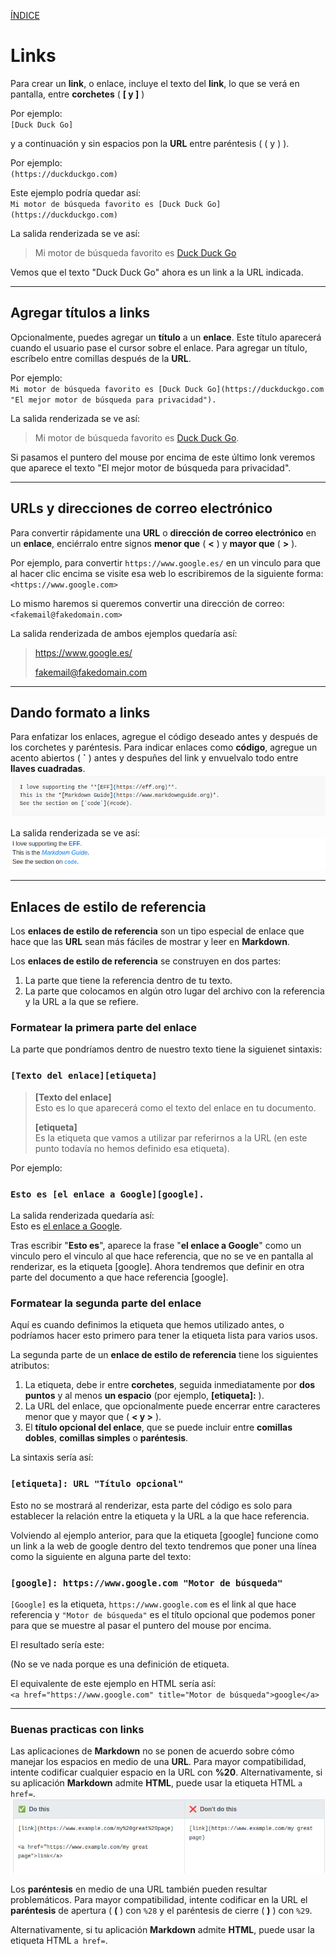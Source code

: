 [ÍNDICE](https://github.com/Zet0699/Guia_markdown/blob/Zet_main/README.md)


# **Links**

Para crear un **link**, o enlace, incluye el texto del **link**, lo que se verá en pantalla, entre **corchetes** \( **\[ y \]** \) 

Por ejemplo:    
`[Duck Duck Go]` 

y a continuación y sin espacios pon la **URL** entre paréntesis ( \( y \) ).

Por ejemplo:     
`(https://duckduckgo.com)`   

Este ejemplo podría quedar así:        
`Mi motor de búsqueda favorito es [Duck Duck Go](https://duckduckgo.com)`

La salida renderizada se ve así:     
> Mi motor de búsqueda favorito es [Duck Duck Go](https://duckduckgo.com)

Vemos que el texto "Duck Duck Go" ahora es un link a la URL indicada.

---

## **Agregar títulos a links**

Opcionalmente, puedes agregar un **título** a un **enlace**. 
Este título aparecerá cuando el usuario pase el cursor sobre el enlace. 
Para agregar un título, escríbelo entre comillas después de la **URL**.   

Por ejemplo:   
`Mi motor de búsqueda favorito es [Duck Duck Go](https://duckduckgo.com "El mejor motor de búsqueda para privacidad").`


La salida renderizada se ve así:   
> Mi motor de búsqueda favorito es [Duck Duck Go](https://duckduckgo.com "El mejor motor de búsqueda para privacidad").

Si pasamos el puntero del mouse por encima de este último lonk veremos que aparece el texto "El mejor motor de búsqueda para privacidad".

---

## **URLs y direcciones de correo electrónico**

Para convertir rápidamente una **URL** o **dirección de correo electrónico** en un **enlace**, enciérralo entre signos **menor que** \( **\<** \) y **mayor que** \( **\>** \).   

Por ejemplo, para convertir `https://www.google.es/` en un vinculo para que al hacer clic encima se visite esa web lo escribiremos de la siguiente forma:   
`<https://www.google.com>`

Lo mismo haremos si queremos convertir una dirección de correo:   
`<fakemail@fakedomain.com>`

La salida renderizada de ambos ejemplos quedaría así:   
> <https://www.google.es/>
>
> <fakemail@fakedomain.com>

---

## **Dando formato a links**

Para enfatizar los enlaces, agregue el código deseado antes y después de los corchetes y paréntesis. 
Para indicar enlaces como **código**, agregue un acento abiertos \( **\`** \) antes y despuñes del link y envuelvalo todo entre **llaves cuadradas**.
![links_07](/IMG/links_07.jpg "Formato en links")

La salida renderizada se ve así:
![links_08](/IMG/links_08.jpg "Salida renderizada")

---

## **Enlaces de estilo de referencia**

Los **enlaces de estilo de referencia** son un tipo especial de enlace que hace que las **URL** sean más fáciles de mostrar y leer en **Markdown**. 

Los **enlaces de estilo de referencia** se construyen en dos partes: 
1. La parte que tiene la referencia dentro de tu texto.
2. La parte que colocamos en algún otro lugar del archivo con la referencia y la URL a la que se refiere.

### **Formatear la primera parte del enlace**

La parte que pondríamos dentro de nuestro texto tiene la siguienet sintaxis:
### `[Texto del enlace][etiqueta]`


> **[Texto del enlace]**    
> 	Esto es lo que aparecerá como el texto del enlace en tu documento.
> 
> **[etiqueta]**  
> 	Es la etiqueta que vamos a utilizar par referirnos a la URL (en este punto todavía no hemos definido esa etiqueta).


Por ejemplo:
### `Esto es [el enlace a Google][google].`

La salida renderizada quedaría así:   
Esto es [el enlace a Google][google].

Tras escribir "**Esto es**", aparece la frase "**el enlace a Google**" como un vinculo pero el vinculo al que hace referencia, que no se ve en pantalla al renderizar, es la etiqueta \[google\].
Ahora tendremos que definir en otra parte del documento a que hace referencia \[google\].


### **Formatear la segunda parte del enlace**

Aquí es cuando definimos la etiqueta que hemos utilizado antes, o podríamos hacer esto primero para tener la etiqueta lista para varios usos.

La segunda parte de un **enlace de estilo de referencia** tiene los siguientes atributos:
1. La etiqueta, debe ir entre **corchetes**, seguida inmediatamente por **dos puntos** y al menos **un espacio** (por ejemplo, **\[etiqueta\]:** ).
2. La URL del enlace, que opcionalmente puede encerrar entre caracteres menor que y mayor que \( **\< y \>** \).
3. El **título opcional del enlace**, que se puede incluir entre **comillas dobles**, **comillas simples** o **paréntesis**.

La sintaxis sería así:
### `[etiqueta]: URL "Título opcional"`

Esto no se mostrará al renderizar, esta parte del código es solo para establecer la relación entre la etiqueta y la URL a la que hace referencia.

Volviendo al ejemplo anterior, para que la etiqueta \[google\] funcione como un link a la web de google dentro del texto tendremos que poner una línea como la siguiente en alguna parte del texto:

### `[google]: https://www.google.com "Motor de búsqueda"`

`[Google]` es la etiqueta, `https://www.google.com` es el link al que hace referencia y `"Motor de búsqueda"` es el título opcional que podemos poner para que se muestre al pasar el puntero del mouse por encima.

El resultado sería este:    

[google]: https://www.google.com "Página de google"
(No se ve nada porque es una definición de etiqueta.

El equivalente de este ejemplo en HTML sería así:   
`<a href="https://www.google.com" title="Motor de búsqueda">google</a>`

---

### **Buenas practicas con links**

Las aplicaciones de **Markdown** no se ponen de acuerdo sobre cómo manejar los espacios en medio de una **URL**. 
Para mayor compatibilidad, intente codificar cualquier espacio en la URL con **\%20**. 
Alternativamente, si su aplicación **Markdown** admite **HTML**, puede usar la etiqueta HTML `a href=`.
![links_12](/IMG/links_12.jpg "Buenas prácticas 01")

Los **paréntesis** en medio de una URL también pueden resultar problemáticos. 
Para mayor compatibilidad, intente codificar en la URL el **paréntesis** de apertura ( **\(** ) con `%28` y el paréntesis de cierre ( **\)** ) con `%29`.
 
Alternativamente, si tu aplicación **Markdown** admite **HTML**, puede usar la etiqueta HTML `a href=`.
